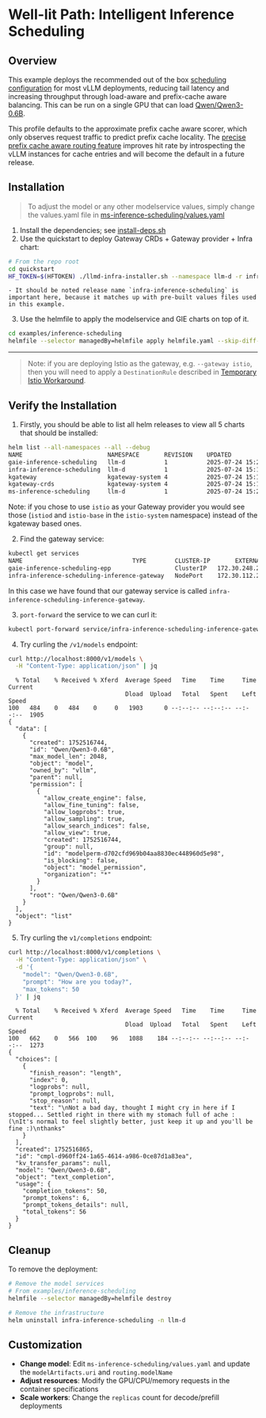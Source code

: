 # Well-lit Path: Intelligent Inference Scheduling

## Overview

This example deploys the recommended out of the box [scheduling configuration](https://github.com/llm-d/llm-d-inference-scheduler/blob/main/docs/architecture.md) for most vLLM deployments, reducing tail latency and increasing throughput through load-aware and prefix-cache aware balancing. This can be run on a single GPU that can load [Qwen/Qwen3-0.6B](https://huggingface.co/Qwen/Qwen3-0.6B).

This profile defaults to the approximate prefix cache aware scorer, which only observes request traffic to predict prefix cache locality. The [precise prefix cache aware routing feature](../precise-prefix-cache-aware) improves hit rate by introspecting the vLLM instances for cache entries and will become the default in a future release.

## Installation

> To adjust the model or any other modelservice values, simply change the values.yaml file in [ms-inference-scheduling/values.yaml](ms-inference-scheduling/values.yaml)

1. Install the dependencies; see [install-deps.sh](../../install-deps.sh)
2. Use the quickstart to deploy Gateway CRDs + Gateway provider + Infra chart:

```bash
# From the repo root
cd quickstart
HF_TOKEN=$(HFTOKEN) ./llmd-infra-installer.sh --namespace llm-d -r infra-inference-scheduling --gateway kgateway
```
    - It should be noted release name `infra-inference-scheduling` is important here, because it matches up with pre-built values files used in this example.

3. Use the helmfile to apply the modelservice and GIE charts on top of it.

```bash
cd examples/inference-scheduling
helmfile --selector managedBy=helmfile apply helmfile.yaml --skip-diff-on-install
```

---

> Note: if you are deploying Istio as the gateway, e.g. `--gateway istio`, then you will need to apply a `DestinationRule` described in [Temporary Istio Workaround](../../istio-workaround.md).

## Verify the Installation

1. Firstly, you should be able to list all helm releases to view all 5 charts that should be installed:

```bash
helm list --all-namespaces --all --debug
NAME                      	NAMESPACE      	REVISION	UPDATED                                	STATUS  	CHART                    	APP VERSION
gaie-inference-scheduling 	llm-d          	1       	2025-07-24 15:21:29.122746694 +0000 UTC	deployed	inferencepool-v0.5.1     	v0.5.1
infra-inference-scheduling	llm-d          	1       	2025-07-24 15:19:49.148208534 +0000 UTC	deployed	llm-d-infra-1.0.7        	0.1
kgateway                  	kgateway-system	4       	2025-07-24 15:19:40.355866271 +0000 UTC	deployed	kgateway-v2.0.3          	1.16.0
kgateway-crds             	kgateway-system	4       	2025-07-24 15:19:38.788343977 +0000 UTC	deployed	kgateway-crds-v2.0.3     	1.16.0
ms-inference-scheduling   	llm-d          	1       	2025-07-24 15:21:29.687583211 +0000 UTC	deployed	llm-d-modelservice-0.0.19	0.0.1
```

Note: if you chose to use `istio` as your Gateway provider you would see those (`istiod` and `istio-base` in the `istio-system` namespace) instead of the kgateway based ones.

2. Find the gateway service:
```bash
kubectl get services
NAME                               TYPE        CLUSTER-IP       EXTERNAL-IP   PORT(S)             AGE
gaie-inference-scheduling-epp                  ClusterIP   172.30.248.208   <none>        9002/TCP,9090/TCP   7m11s
infra-inference-scheduling-inference-gateway   NodePort    172.30.112.221   <none>        80:31790/TCP        17m
```
In this case we have found that our gateway service is called `infra-inference-scheduling-inference-gateway`.

3. `port-forward` the service to we can curl it:

```bash
kubectl port-forward service/infra-inference-scheduling-inference-gateway 8000:80
```

4. Try curling the `/v1/models` endpoint:

```bash
curl http://localhost:8000/v1/models \
  -H "Content-Type: application/json" | jq
```
```
  % Total    % Received % Xferd  Average Speed   Time    Time     Time  Current
                                 Dload  Upload   Total   Spent    Left  Speed
100   484    0   484    0     0   1903      0 --:--:-- --:--:-- --:--:--  1905
{
  "data": [
    {
      "created": 1752516744,
      "id": "Qwen/Qwen3-0.6B",
      "max_model_len": 2048,
      "object": "model",
      "owned_by": "vllm",
      "parent": null,
      "permission": [
        {
          "allow_create_engine": false,
          "allow_fine_tuning": false,
          "allow_logprobs": true,
          "allow_sampling": true,
          "allow_search_indices": false,
          "allow_view": true,
          "created": 1752516744,
          "group": null,
          "id": "modelperm-d702cfd969b04aa8830ec448960d5e98",
          "is_blocking": false,
          "object": "model_permission",
          "organization": "*"
        }
      ],
      "root": "Qwen/Qwen3-0.6B"
    }
  ],
  "object": "list"
}
```

5. Try curling the `v1/completions` endpoint:
```bash
curl http://localhost:8000/v1/completions \
  -H "Content-Type: application/json" \
  -d '{
    "model": "Qwen/Qwen3-0.6B",
    "prompt": "How are you today?",
    "max_tokens": 50
  }' | jq
```
```
  % Total    % Received % Xferd  Average Speed   Time    Time     Time  Current
                                 Dload  Upload   Total   Spent    Left  Speed
100   662    0   566  100    96   1088    184 --:--:-- --:--:-- --:--:--  1273
{
  "choices": [
    {
      "finish_reason": "length",
      "index": 0,
      "logprobs": null,
      "prompt_logprobs": null,
      "stop_reason": null,
      "text": "\nNot a bad day, thought I might cry in here if I stopped... Settled right in there with my stomach full of ache :(\nIt's normal to feel slightly better, just keep it up and you'll be fine :)\nthanks"
    }
  ],
  "created": 1752516865,
  "id": "cmpl-d960ff24-1a65-4614-a986-0ce87d1a83ea",
  "kv_transfer_params": null,
  "model": "Qwen/Qwen3-0.6B",
  "object": "text_completion",
  "usage": {
    "completion_tokens": 50,
    "prompt_tokens": 6,
    "prompt_tokens_details": null,
    "total_tokens": 56
  }
}
```

## Cleanup

To remove the deployment:
```bash
# Remove the model services
# From examples/inference-scheduling
helmfile --selector managedBy=helmfile destroy

# Remove the infrastructure
helm uninstall infra-inference-scheduling -n llm-d
```

## Customization

- **Change model**: Edit `ms-inference-scheduling/values.yaml` and update the `modelArtifacts.uri` and `routing.modelName`
- **Adjust resources**: Modify the GPU/CPU/memory requests in the container specifications
- **Scale workers**: Change the `replicas` count for decode/prefill deployments
